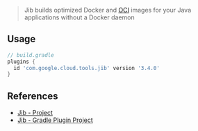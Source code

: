 >Jib builds optimized Docker and [OCI](https://github.com/opencontainers/image-spec) images for your Java applications without a Docker daemon

## Usage

```groovy
// build.gradle
plugins {
  id 'com.google.cloud.tools.jib' version '3.4.0'
}
```

## References
* [Jib - Project](https://github.com/GoogleContainerTools/jib)
* [Jib - Gradle Plugin Project](https://github.com/GoogleContainerTools/jib/tree/master/jib-gradle-plugin)
